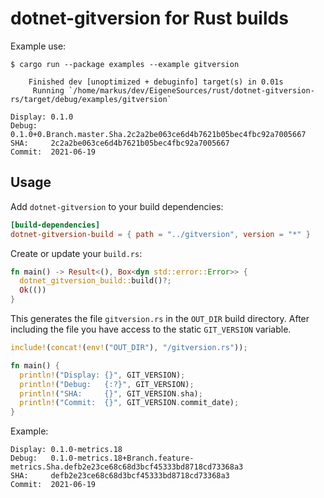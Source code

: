 # dotnet-gitversion for Rust builds

Example use:

```console
$ cargo run --package examples --example gitversion

    Finished dev [unoptimized + debuginfo] target(s) in 0.01s
     Running `/home/markus/dev/EigeneSources/rust/dotnet-gitversion-rs/target/debug/examples/gitversion`

Display: 0.1.0
Debug:   0.1.0+0.Branch.master.Sha.2c2a2be063ce6d4b7621b05bec4fbc92a7005667
SHA:     2c2a2be063ce6d4b7621b05bec4fbc92a7005667
Commit:  2021-06-19

```

## Usage

Add `dotnet-gitversion` to your build dependencies:

```toml
[build-dependencies]
dotnet-gitversion-build = { path = "../gitversion", version = "*" }
```

Create or update your `build.rs`:

```rust
fn main() -> Result<(), Box<dyn std::error::Error>> {
  dotnet_gitversion_build::build()?;
  Ok(())
}
```

This generates the file `gitversion.rs` in the `OUT_DIR` build directory.
After including the file you have access to the static `GIT_VERSION` variable.

```rust
include!(concat!(env!("OUT_DIR"), "/gitversion.rs"));

fn main() {
  println!("Display: {}", GIT_VERSION);
  println!("Debug:   {:?}", GIT_VERSION);
  println!("SHA:     {}", GIT_VERSION.sha);
  println!("Commit:  {}", GIT_VERSION.commit_date);
}
```

Example:

```text
Display: 0.1.0-metrics.18
Debug:   0.1.0-metrics.18+Branch.feature-metrics.Sha.defb2e23ce68c68d3bcf45333bd8718cd73368a3
SHA:     defb2e23ce68c68d3bcf45333bd8718cd73368a3
Commit:  2021-06-19
```
